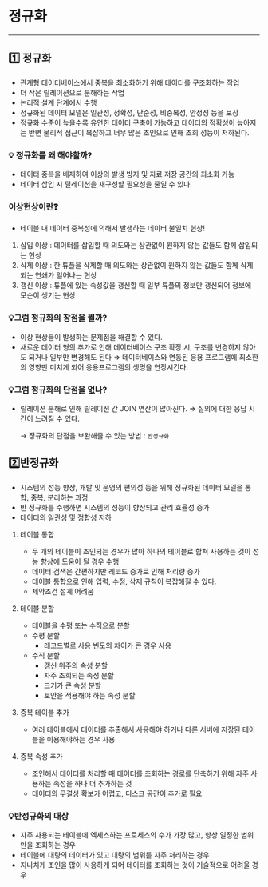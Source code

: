 # 정규화

---

## 1️⃣ 정규화

- 관계형 데이터베이스에서 중복을 최소화하기 위해 데이터를 구조화하는 작업
- 더 작은 릴레이션으로 분해하는 작업
- 논리적 설계 단계에서 수행
- 정규화된 데이터 모델은 일관성, 정확성, 단순성, 비중복성, 안정성 등을 보장
- 정규화 수준이 높을수록 유연한 데이터 구축이 가능하고 데이터의 정확성이 높아지는 반면 물리적 접근이 복잡하고 너무 많은 조인으로 인해 조회 성능이 저하된다.



### 💡 정규화를 왜 해야할까?

- 데이터 중복을 배제하여 이상의 발생 방지 및 자료 저장 공간의 최소화 가능
- 데이터 삽입 시 릴레이션을 재구성할 필요성을 줄일 수 있다.



### 이상현상이란❓

- 테이블 내 데이터 중복성에 의해서 발생하는 데이터 불일치 현상!
1. 삽입 이상 : 데이터를 삽입할 때 의도와는 상관없이 원하지 않는 값들도 함께 삽입되는 현상
2. 삭제 이상 : 한 튜플을 삭제할 때 의도와는 상관없이 원하지 않는 값들도 함께 삭제되는 연쇄가 일어나는 현상
3. 갱신 이상 : 튜플에 있는 속성값을 갱신할 때 일부 튜플의 정보만 갱신되어 정보에 모순이 생기는 현상



### 💡그럼 정규화의 장점을 뭘까?

- 이상 현상들이 발생하는 문제점을 해결할 수 있다.
- 새로운 데이터 형의 추가로 인해 데이터베이스 구조 확장 시, 구조를 변경하지 않아도 되거나 일부만 변경해도 된다 ⇒ 데이터베이스와 연동된 응용 프로그램에 최소한의 영향만 미치게 되어 응용프로그램의 생명을 연장시킨다.



### 💡그럼 정규화의 단점을 없나?

- 릴레이션 분해로 인해 릴레이션 간 JOIN 연산이 많아진다. ⇒ 질의에 대한 응답 시간이 느려질 수 있다.
  
    → 정규화의 단점을 보완해줄 수 있는 방법 : `반정규화`
    
    

## 2️⃣반정규화

- 시스템의 성능 향상, 개발 및 운영의 편의성 등을 위해 정규화된 데이터 모델을 통합, 중복, 분리하는 과정
- 반 정규화를 수행하면 시스템의 성능이 향상되고 관리 효율성 증가
- 데이터의 일관성 및 정합성 저하

1. 테이블 통합 
    - 두 개의 테이블이 조인되는 경우가 많아 하나의 테이블로 합쳐 사용하는 것이 성능 향상에 도움이 될 경우 수행
    - 데이터 검색은 간편하지만 레코드 증가로 인해 처리량 증가
    - 데이블 통합으로 인해 입력, 수정, 삭제 규칙이 복잡해질 수 있다.
    - 제약조건 설계 어려움
    
2. 테이블 분할
    - 테이블을 수평 또는 수직으로 분할
    - 수평 분할
        - 레코드별로 사용 빈도의 차이가 큰 경우 사용
    - 수직 분할
        - 갱신 위주의 속성 분할
        - 자주 조회되는 속성 분할
        - 크기가 큰 속성 분할
        - 보안을 적용해야 하는 속성 분할
    
3. 중복 테이블 추가
    - 여러 테이블에서 데이터를 추출해서 사용해야 하거나 다른 서버에 저장된 테이블을 이용해야하는 경우 사용

1. 중복 속성 추가
    - 조인해서 데이터를 처리할 때 데이터를 조회하는 경로를 단축하기 위해 자주 사용하는 속성을 하나 더 추가하는 것
    - 데이터의 무결성 확보가 어렵고, 디스크 공간이 추가로 필요
    
    

### 💡반정규화의 대상

- 자주 사용되는 테이블에 엑세스하는 프로세스의 수가 가장 많고, 항상 일정한 범위만을 조회하는 경우
- 테이블에 대량의 데이터가 있고 대량의 범위를 자주 처리하는 경우
- 지나치게 조인을 많이 사용하게 되어 데이터를 조회하는 것이 기술적으로 어려울 경우